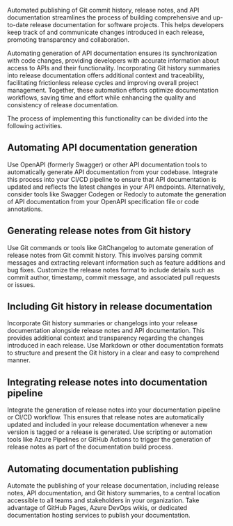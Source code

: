 Automated publishing of Git commit history, release notes, and API documentation streamlines the process of building comprehensive and up-to-date release documentation for software projects. This helps developers keep track of and communicate changes introduced in each release, promoting transparency and collaboration.

Automating generation of API documentation ensures its synchronization with code changes, providing developers with accurate information about access to APIs and their functionality. Incorporating Git history summaries into release documentation offers additional context and traceability, facilitating frictionless release cycles and improving overall project management. Together, these automation efforts optimize documentation workflows, saving time and effort while enhancing the quality and consistency of release documentation.

The process of implementing this functionality can be divided into the following activities.

## Automating API documentation generation

Use OpenAPI (formerly Swagger) or other API documentation tools to automatically generate API documentation from your codebase. Integrate this process into your CI/CD pipeline to ensure that API documentation is updated and reflects the latest changes in your API endpoints. Alternatively, consider tools like Swagger Codegen or Redocly to automate the generation of API documentation from your OpenAPI specification file or code annotations.

## Generating release notes from Git history

Use Git commands or tools like GitChangelog to automate generation of release notes from Git commit history. This involves parsing commit messages and extracting relevant information such as feature additions and bug fixes. Customize the release notes format to include details such as commit author, timestamp, commit message, and associated pull requests or issues.

## Including Git history in release documentation

Incorporate Git history summaries or changelogs into your release documentation alongside release notes and API documentation. This provides additional context and transparency regarding the changes introduced in each release. Use Markdown or other documentation formats to structure and present the Git history in a clear and easy to comprehend manner.

## Integrating release notes into documentation pipeline

Integrate the generation of release notes into your documentation pipeline or CI/CD workflow. This ensures that release notes are automatically updated and included in your release documentation whenever a new version is tagged or a release is generated. Use scripting or automation tools like Azure Pipelines or GitHub Actions to trigger the generation of release notes as part of the documentation build process.

## Automating documentation publishing

Automate the publishing of your release documentation, including release notes, API documentation, and Git history summaries, to a central location accessible to all teams and stakeholders in your organization. Take advantage of GitHub Pages, Azure DevOps wikis, or dedicated documentation hosting services to publish your documentation.
